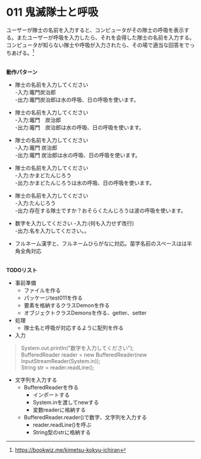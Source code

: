 # 011 鬼滅隊士と呼吸
ユーザーが隊士の名前を入力すると、コンピュータがその隊士の呼吸を表示する。またユーザーが呼吸を入力したら、それを会得した隊士の名前を入力する。コンピュータが知らない隊士や呼吸が入力されたら、その場で適当な回答をでっちあげる。[^1]<br><br>
[^1]: https://bookwiz.me/kimetsu-kokyu-ichiran

**動作パターン**
-  隊士の名前を入力してください<br>
 -入力:竈門炭治郎<br>
 -出力:竈門炭治郎は水の呼吸、日の呼吸を使います。

-  隊士の名前を入力してください<br>
 -入力:竈門　炭治郎<br>
 -出力:竈門　炭治郎は水の呼吸、日の呼吸を使います。

-  隊士の名前を入力してください<br>
 -入力:竈門 炭治郎<br>
 -出力:竈門 炭治郎は水の呼吸、日の呼吸を使います。

-  隊士の名前を入力してください<br>
 -入力:かまどたんじろう<br>
 -出力:かまどたんじろうは水の呼吸、日の呼吸を使います。

-  隊士の名前を入力してください<br>
 -入力:たんじろう<br>
 -出力:存在する隊士ですか？おそらくたんじろうは波の呼吸を使います。

-  数字を入力してください
-入力:(何も入力せず改行)<br>
-出力:名を入力してください。。

- フルネーム漢字と、フルネームひらがなに対応。苗字名前のスペースはは半角全角対応<br><br>

**TODOリスト**
-  事前準備
    -  ファイルを作る
    -  パッケージtest011を作る
    -  要素を格納するクラスDemonを作る
    -  オブジェクトクラスDemonsを作る、getter、setter
- 処理
     -  隊士名と呼吸が対応するように配列を作る
- 入力
 >System.out.println("数字を入力してください");<br>
		BufferedReader reader = new BufferedReader(new InputStreamReader(System.in));<br>
		String str = reader.readLine();<br>
   -  文字列を入力する
      -  BufferedReaderを作る
          -  インポートする
          -  System.inを渡してnewする
          -  変数readerに格納する
      -  BufferedReader.reader()で数字、文字列を入力する
          -   reader.readLine()を呼ぶ
          -   String型のstrに格納する
       
         


